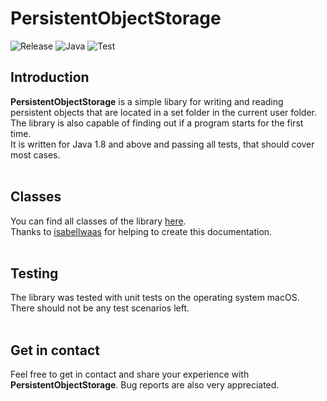 # PersistentObjectStorage
![Release](https://img.shields.io/badge/Release-1.0.0-9cf)
![Java](https://img.shields.io/badge/Java-1.8-9cf)
![Test](https://img.shields.io/badge/Test-passing-blue)

## Introduction
**PersistentObjectStorage** is a simple libary for writing and reading persistent objects that are located in a set folder in the current user folder. The library is also capable of finding out if a program starts for the first time.<br>
It is written for Java 1.8 and above and passing all tests, that should cover most cases.
<br>
<br>

## Classes
You can find all classes of the library [here](https://stevensolleder.github.io/PersistentObjectStorage/).<br>
Thanks to [isabellwaas](https://github.com/isabellwaas) for helping to create this documentation.
<br>
<br>

## Testing
The library was tested with unit tests on the operating system macOS. There should not be any test scenarios left.
<br><br>

## Get in contact
Feel free to get in contact and share your experience with **PersistentObjectStorage**. Bug reports are also very appreciated.
